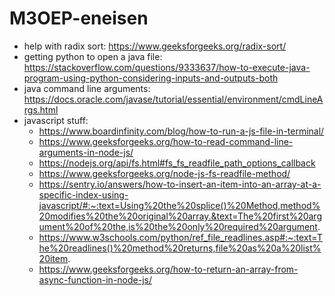 # M3OEP-eneisen

- help with radix sort: https://www.geeksforgeeks.org/radix-sort/
- getting python to open a java file: https://stackoverflow.com/questions/9333637/how-to-execute-java-program-using-python-considering-inputs-and-outputs-both
- java command line arguments: https://docs.oracle.com/javase/tutorial/essential/environment/cmdLineArgs.html
- javascript stuff: 
    - https://www.boardinfinity.com/blog/how-to-run-a-js-file-in-terminal/
    - https://www.geeksforgeeks.org/how-to-read-command-line-arguments-in-node-js/
    - https://nodejs.org/api/fs.html#fs_fs_readfile_path_options_callback
    - https://www.geeksforgeeks.org/node-js-fs-readfile-method/
    - https://sentry.io/answers/how-to-insert-an-item-into-an-array-at-a-specific-index-using-javascript/#:~:text=Using%20the%20splice()%20Method,method%20modifies%20the%20original%20array.&text=The%20first%20argument%20of%20the,is%20the%20only%20required%20argument.
    - https://www.w3schools.com/python/ref_file_readlines.asp#:~:text=The%20readlines()%20method%20returns,file%20as%20a%20list%20item.
    - https://www.geeksforgeeks.org/how-to-return-an-array-from-async-function-in-node-js/
    
